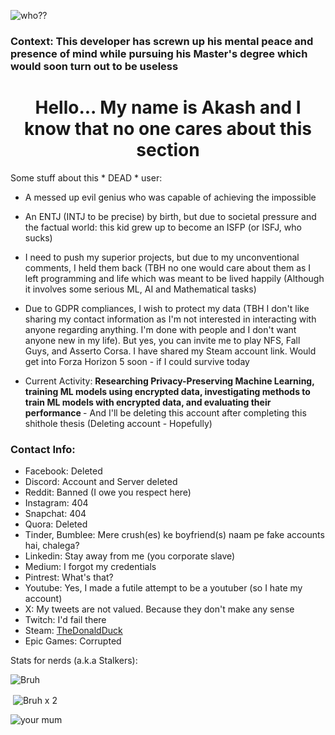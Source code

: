 <!--
**Akash-1gif/Akash-1gif** is a ✨ _special_ ✨ repository because its `README.md` (this file) appears on your GitHub profile.

Here are some ideas to get you started:

- 🔭 I’m currently working on ...
- 🌱 I’m currently learning ...
- 👯 I’m looking to collaborate on ...
- 🤔 I’m looking for help with ...
- 💬 Ask me about ...
- 📫 How to reach me: ...
- 😄 Pronouns: ...
- ⚡ Fun fact: ...
-->

<p align="left"> <img src="https://komarev.com/ghpvc/?username=Akash-1gif&label=Profile%20views&color=0e75b6&style=flat" alt="who??" /> </p>

### Context: This developer has screwn up his mental peace and presence of mind while pursuing his Master's degree which would soon turn out to be useless
<h1 align="center">Hello... My name is Akash and I know that no one cares about this section</h1>

<p> Some stuff about this * DEAD * user: </p>

- A messed up evil genius who was capable of achieving the impossible 

- An ENTJ (INTJ to be precise) by birth, but due to societal pressure and the factual world: this kid grew up to become an ISFP (or ISFJ, who sucks)

- I need to push my superior projects, but due to my unconventional comments, I held them back (TBH no one would care about them as I left programming and life which was meant to be lived happily (Although it involves some serious ML, AI and Mathematical tasks)

- Due to GDPR compliances, I wish to protect my data (TBH I don't like sharing my contact information as I'm not interested in interacting with anyone regarding anything. I'm done with people and I don't want anyone new in my life). But yes, you can invite me to play NFS, Fall Guys, and Asserto Corsa. I have shared my Steam account link. Would get into Forza Horizon 5 soon - if I could survive today

- Current Activity: <b> Researching Privacy-Preserving Machine Learning, training ML models using encrypted data, investigating methods to train ML models with encrypted data, and evaluating their performance </b> - And I'll be deleting this account after completing this shithole thesis (Deleting account - Hopefully)

### Contact Info:
- Facebook: Deleted
- Discord: Account and Server deleted
- Reddit: Banned (I owe you respect here)
- Instagram: 404
- Snapchat: 404
- Quora: Deleted
- Tinder, Bumblee: Mere crush(es) ke boyfriend(s) naam pe fake accounts hai, chalega?
- Linkedin: Stay away from me (you corporate slave)
- Medium: I forgot my credentials
- Pintrest: What's that?
- Youtube: Yes, I made a futile attempt to be a youtuber (so I hate my account)
- X: My tweets are not valued. Because they don't make any sense
- Twitch: I'd fail there
- Steam: <a href="https://steamcommunity.com/profiles/76561199233729802/" target="blank">TheDonaldDuck</a>
- Epic Games: Corrupted

<p> Stats for nerds (a.k.a Stalkers): </p>

<p><img align="center" src="https://github-readme-stats.vercel.app/api/top-langs?username=Akash-1gif&show_icons=true&locale=en&layout=compact" alt="Bruh" /></p>

<p>&nbsp;<img align="center" src="https://github-readme-stats.vercel.app/api?username=Akash-1gif&show_icons=true&locale=en" alt="Bruh x 2" /></p>

<p><img align="center" src="https://github-readme-streak-stats.herokuapp.com/?user=Akash-1gif&" alt="your mum" /></p>
